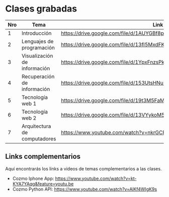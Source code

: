 # Clases grabadas

| Nro | Tema | Link |
| ------------- | ------------- | ------------- |
| 1 | Introducción | https://drive.google.com/file/d/1AUYGBf8pI2Aa-6iegqEWTvNUMoJ-FnDx/view |
| 2 | Lenguajes de programación | https://drive.google.com/file/d/13fI5MxdFKZbuETgciqPSi6Lk9nKK0mgh/view |
| 3 | Visualización de información | https://drive.google.com/file/d/1YpxFnzsPkbLflXN8QuK39hkQljco_0GI/view |
| 4 | Recuperación de información | https://drive.google.com/file/d/153UtsHNuLwNwYUWX7xK0HTNxelNRpjAS/view |
| 5 | Tecnología web 1 | https://drive.google.com/file/d/19t3M5FaMk76qE5c6s2JhvfL5MUzJrJ3y/view |
| 6 | Tecnología web 2 | https://drive.google.com/file/d/13VYykoM5Eow-g1minRoQ8r4_tGVSXQaH/view |
| 7 | Arquitectura de computadores | https://www.youtube.com/watch?v=nkrGCRknoL8 |

## Links complementarios
Aquí encontrarás los links a videos de temas complementarios a las clases.

- Cozmo Iphone App: https://www.youtube.com/watch?v=kt-KYA7YAqg&feature=youtu.be
- Cozmo Python API: https://www.youtube.com/watch?v=AlKf4WIgK9s